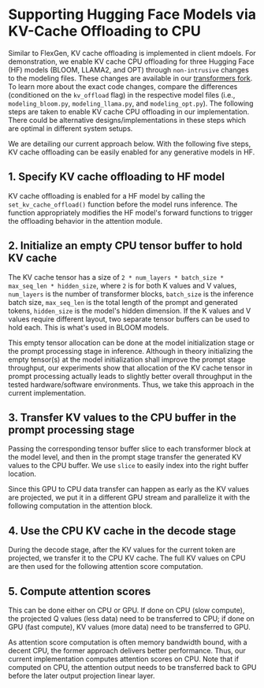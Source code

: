 # Supporting Hugging Face Models via KV-Cache Offloading to CPU

Similar to FlexGen, KV cache offloading is implemented in client mdoels. For demonstration, we enable KV cache CPU offloading for three Hugging Face (HF) models (BLOOM, LLAMA2, and OPT) through `non-intrusive` changes to the modeling files. These changes are available in our [transformers fork](https://github.com/tjruwase/transformers/tree/kvcache-offload-cpu). To learn more about the exact code changes, compare the differences (conditioned on the `kv_offload` flag) in the respective model files (i.e., `modeling_bloom.py`, `modeling_llama.py`, and `modeling_opt.py`). The following steps are taken to enable KV cache CPU offloading in our implementation. There could be alternative designs/implementations in these steps which are optimal in different system setups.

We are detailing our current approach below. With the following five steps, KV cache offloading can be easily enabled for any generative models in HF.

## 1. Specify KV cache offloading to HF model

KV cache offloading is enabled for a HF model by calling the `set_kv_cache_offload()` function before the model runs inference. The function appropriately modifies the HF model's forward functions to trigger the offloading behavior in the attention module.

## 2. Initialize an empty CPU tensor buffer to hold KV cache

The KV cache tensor has a size of
`2 * num_layers * batch_size * max_seq_len * hidden_size`, where `2` is for both K values and V values, `num_layers` is the number of transformer blocks, `batch_size` is the inference batch size, `max_seq_len` is the total length of the prompt and generated tokens, `hidden_size` is the model's hidden dimension.
If the K values and V values require different layout, two separate tensor buffers can be used to hold each. This is what's used in BLOOM models.

This empty tensor allocation can be done at the model initialization stage or the prompt processing stage in inference.
Although in theory initializing the empty tensor(s) at the model initialization shall improve the prompt stage throughput, our experiments show that allocation of the KV cache tensor in prompt processing actually leads to slightly better overall throughput in the tested hardware/software environments. Thus, we take this approach in the current implementation.

## 3. Transfer KV values to the CPU buffer in the prompt processing stage

Passing the corresponding tensor buffer slice to each transformer block at the model level, and then in the prompt stage transfer the generated KV values to the CPU buffer. We use `slice` to easily index into the right buffer location.

Since this GPU to CPU data transfer can happen as early as the KV values are projected, we put it in a different GPU stream and parallelize it with the following computation in the attention block.

## 4. Use the CPU KV cache in the decode stage

During the decode stage, after the KV values for the current token are projected, we transfer it to the CPU KV cache. The full KV values on CPU are then used for the following attention score computation.

## 5. Compute attention scores

This can be done either on CPU or GPU. If done on CPU (slow compute), the projected Q values (less data) need to be transferred to CPU; if done on GPU (fast compute), KV values (more data) need to be transferred to GPU.

As attention score computation is often memory bandwidth bound, with a decent CPU, the former approach delivers better performance. Thus, our current implementation computes attention scores on CPU.
Note that if computed on CPU, the attention output needs to be transferred back to GPU before the later output projection linear layer.


